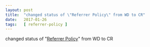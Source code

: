 ```yaml
---
layout: post
title:  "changed status of \"Referrer Policy\" from WD to CR"
date:   2017-01-26
tags:   [ referrer-policy ]
---
```


changed status of "[Referrer Policy](/spec/referrer-policy)" from WD to CR

